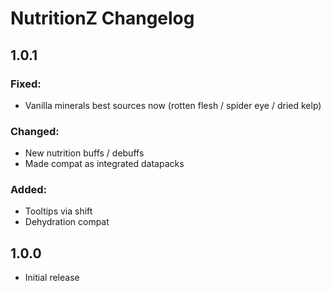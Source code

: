 # NutritionZ Changelog

## 1.0.1
### Fixed:
- Vanilla minerals best sources now (rotten flesh / spider eye / dried kelp)
### Changed:
- New nutrition buffs / debuffs
- Made compat as integrated datapacks
### Added:
- Tooltips via shift
- Dehydration compat

## 1.0.0
- Initial release